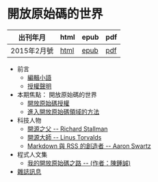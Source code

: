 # 開放原始碼的世界

| 出刊年月 |  html | epub | pdf |
|-------------|-------|-------|-------------|
| 2015年2月號 |  [html](book.html) |  [epub](book.epub) | [pdf](book.pdf) | 

* 前言
    * [編輯小語](editor.html)
    * [授權聲明](license.html)
* 本期焦點： 開放原始碼的世界
    * [開放原始碼授權](focus2.html)
    * [進入開放原始碼領域的方法](focus3.html)
* 科技人物
    * [開源之父 -- Richard Stallman](people1.html)
    * [開源大師 -- Linus Torvalds](people2.html)
    * [Markdown 與 RSS 的創造者 -- Aaron Swartz](people4.html)
* 程式人文集
    * [我的開放原始碼之路 -- (作者：陳鍾誠)](article1.html)
* [雜誌訊息](info.html)

